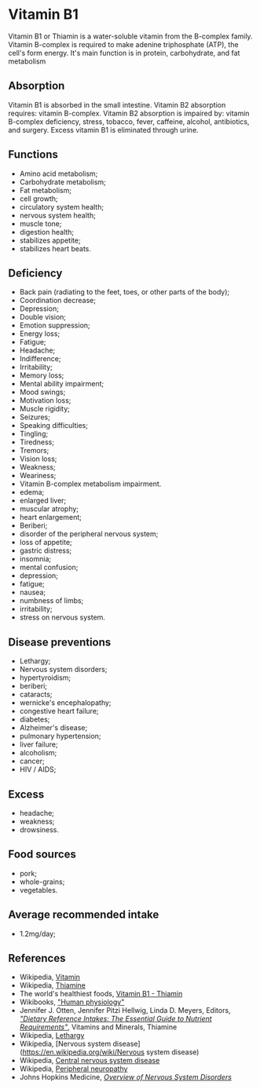 # Vitamin B1

Vitamin B1 or Thiamin is a water-soluble vitamin from the B-complex family. Vitamin B-complex is required to make adenine triphosphate (ATP), the cell's form energy. It's main function is in protein, carbohydrate, and fat metabolism

## Absorption
Vitamin B1 is absorbed in the small intestine.
Vitamin B2 absorption requires: vitamin B-complex.
Vitamin B2 absorption is impaired by: vitamin B-complex deficiency, stress, tobacco, fever, caffeine, alcohol, antibiotics, and surgery.
Excess vitamin B1 is eliminated through urine.

## Functions
- Amino acid metabolism;
- Carbohydrate metabolism;
- Fat metabolism;
- cell growth;
- circulatory system health;
- nervous system health;
- muscle tone;
- digestion health;
- stabilizes appetite;
- stabilizes heart beats.

## Deficiency
- Back pain (radiating to the feet, toes, or other parts of the body);
- Coordination decrease;
- Depression;
- Double vision;
- Emotion suppression;
- Energy loss;
- Fatigue;
- Headache;
- Indifference;
- Irritability;
- Memory loss;
- Mental ability impairment;
- Mood swings;
- Motivation loss;
- Muscle rigidity;
- Seizures;
- Speaking difficulties;
- Tingling;
- Tiredness;
- Tremors;
- Vision loss;
- Weakness;
- Weariness;
- Vitamin B-complex metabolism impairment.
- edema;
- enlarged liver;
- muscular atrophy;
- heart enlargement;
- Beriberi;
- disorder of the peripheral nervous system;
- loss of appetite;
- gastric distress;
- insomnia;
- mental confusion;
- depression;
- fatigue;
- nausea;
- numbness of limbs;
- irritability;
- stress on nervous system.

## Disease preventions
- Lethargy;
- Nervous system disorders;
- hypertyroidism;
- beriberi;
- cataracts;
- wernicke's encephalopathy;
- congestive heart failure;
- diabetes;
- Alzheimer's disease;
- pulmonary hypertension;
- liver failure;
- alcoholism;
- cancer;
- HIV / AIDS;

## Excess
- headache;
- weakness;
- drowsiness.

## Food sources
- pork;
- whole-grains;
- vegetables.

## Average recommended intake
- 1.2mg/day;

## References
- Wikipedia, [Vitamin](https://en.wikipedia.org/wiki/Vitamin)
- Wikipedia, [Thiamine](https://en.wikipedia.org/wiki/Thiamine)
- The world's healthiest foods, [Vitamin B1 - Thiamin](http://www.whfoods.com/genpage.php?tname=nutrient&dbid=100)
- Wikibooks, ["Human physiology"](https://en.Wikibooks.org/wiki/Human_Physiology/Nutrition#Vitamins)
- Jennifer J. Otten, Jennifer Pitzi Hellwig, Linda D. Meyers, Editors, [_"Dietary Reference Intakes: The Essential Guide to Nutrient Requirements"_](https://www.amazon.com/Dietary-Reference-Intakes-Essential-Requirements/dp/0309157420), Vitamins and Minerals, Thiamine
- Wikipedia, [Lethargy](https://en.wikipedia.org/wiki/Lethargy)
- Wikipedia, [Nervous system disease](https://en.wikipedia.org/wiki/Nervous system disease)
- Wikipedia, [Central nervous system disease](https://en.wikipedia.org/wiki/Central_nervous_system_disease)
- Wikipedia, [Peripheral neuropathy](https://en.wikipedia.org/wiki/Peripheral_neuropathy)
- Johns Hopkins Medicine, [_Overview of Nervous System Disorders_](http://www.hopkinsmedicine.org/healthlibrary/conditions/nervous_system_disorders/overview_of_nervous_system_disorders_85,P00799/)